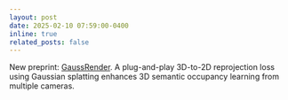 ```yaml
---
layout: post
date: 2025-02-10 07:59:00-0400
inline: true
related_posts: false
---
```


New preprint: [GaussRender](/publications#chambon2025gaussrender). A plug-and-play 3D-to-2D reprojection loss using Gaussian splatting enhances 3D semantic occupancy learning from multiple cameras.
